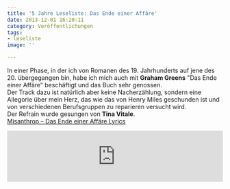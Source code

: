 ```yaml
---
title: '5 Jahre Leseliste: Das Ende einer Affäre'
date: 2013-12-01 16:20:11
category: Veröffentlichungen
tags:
- leseliste
image: ''

---
```


In einer Phase, in der ich von Romanen des 19. Jahrhunderts auf jene des 20. übergegangen bin, habe ich mich auch mit **Graham Greens** "Das Ende einer Affäre" beschäftigt und das Buch sehr genossen.  
Der Track dazu ist natürlich aber keine Nacherzählung, sondern eine Allegorie über mein Herz, das wie das von Henry Miles geschunden ist und von verschiedenen Berufsgruppen zu reparieren versucht wird.  
Der Refrain wurde gesungen von **Tina Vitale**.  
[Misanthrop – Das Ende einer Affäre Lyrics](http://rapgenius.com/Misanthrop-das-ende-einer-affare-lyrics)  
<iframe style="border: 0; width: 100%; height: 120px;" src="http://bandcamp.com/EmbeddedPlayer/album=1882060340/size=medium/bgcol=ffffff/linkcol=0687f5/t=4/transparent=true/" seamless></iframe>
